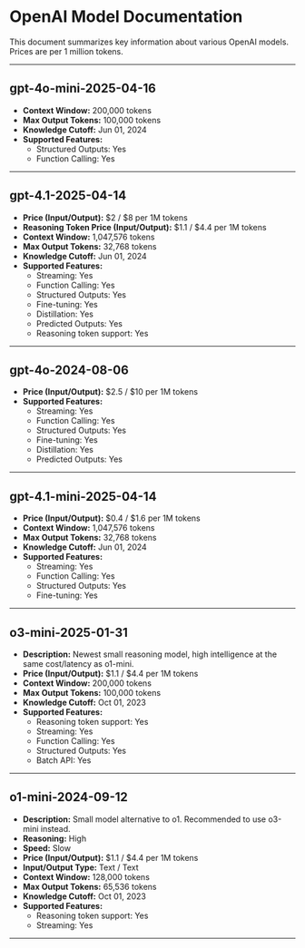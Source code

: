 # OpenAI Model Documentation

This document summarizes key information about various OpenAI models. Prices are per 1 million tokens.

---

## gpt-4o-mini-2025-04-16

*   **Context Window:** 200,000 tokens
*   **Max Output Tokens:** 100,000 tokens
*   **Knowledge Cutoff:** Jun 01, 2024
*   **Supported Features:**
    *   Structured Outputs: Yes
    *   Function Calling: Yes

---

## gpt-4.1-2025-04-14

*   **Price (Input/Output):** $2 / $8 per 1M tokens
*   **Reasoning Token Price (Input/Output):** $1.1 / $4.4 per 1M tokens
*   **Context Window:** 1,047,576 tokens
*   **Max Output Tokens:** 32,768 tokens
*   **Knowledge Cutoff:** Jun 01, 2024
*   **Supported Features:**
    *   Streaming: Yes
    *   Function Calling: Yes
    *   Structured Outputs: Yes
    *   Fine-tuning: Yes
    *   Distillation: Yes
    *   Predicted Outputs: Yes
    *   Reasoning token support: Yes

---

## gpt-4o-2024-08-06

*   **Price (Input/Output):** $2.5 / $10 per 1M tokens
*   **Supported Features:**
    *   Streaming: Yes
    *   Function Calling: Yes
    *   Structured Outputs: Yes
    *   Fine-tuning: Yes
    *   Distillation: Yes
    *   Predicted Outputs: Yes

---

## gpt-4.1-mini-2025-04-14

*   **Price (Input/Output):** $0.4 / $1.6 per 1M tokens
*   **Context Window:** 1,047,576 tokens
*   **Max Output Tokens:** 32,768 tokens
*   **Knowledge Cutoff:** Jun 01, 2024
*   **Supported Features:**
    *   Streaming: Yes
    *   Function Calling: Yes
    *   Structured Outputs: Yes
    *   Fine-tuning: Yes

---

## o3-mini-2025-01-31

*   **Description:** Newest small reasoning model, high intelligence at the same cost/latency as o1-mini.
*   **Price (Input/Output):** $1.1 / $4.4 per 1M tokens
*   **Context Window:** 200,000 tokens
*   **Max Output Tokens:** 100,000 tokens
*   **Knowledge Cutoff:** Oct 01, 2023
*   **Supported Features:**
    *   Reasoning token support: Yes
    *   Streaming: Yes
    *   Function Calling: Yes
    *   Structured Outputs: Yes
    *   Batch API: Yes

---

## o1-mini-2024-09-12

*   **Description:** Small model alternative to o1. Recommended to use o3-mini instead.
*   **Reasoning:** High
*   **Speed:** Slow
*   **Price (Input/Output):** $1.1 / $4.4 per 1M tokens
*   **Input/Output Type:** Text / Text
*   **Context Window:** 128,000 tokens
*   **Max Output Tokens:** 65,536 tokens
*   **Knowledge Cutoff:** Oct 01, 2023
*   **Supported Features:**
    *   Reasoning token support: Yes
    *   Streaming: Yes

--- 